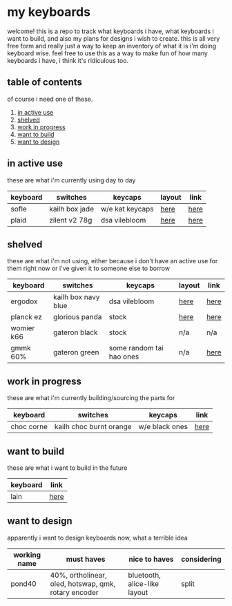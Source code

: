 # my keyboards

welcome! this is a repo to track what keyboards i have, what keyboards i want to build, and also my plans for designs i
wish to create. this is all very free form and really just a way to keep an inventory of what it is i'm doing keyboard
wise. feel free to use this as a way to make fun of how many keyboards i have, i think it's ridiculous too.

## table of contents

of course i need one of these.

1. [in active use](#in-active-use)
2. [shelved](#shelved)
3. [work in progress](#work-in-progress)
4. [want to build](#want-to-build)
5. [want to design](#want-to-design)

## in active use

these are what i'm currently using day to day

| keyboard | switches        | keycaps         | layout                                                                                          | link                                                  |
| -------- | --------------- | --------------- | ----------------------------------------------------------------------------------------------- | ----------------------------------------------------- |
| sofle    | kailh box jade  | w/e kat keycaps | [here](https://github.com/pondodev/qmk_firmware/tree/dev/layouts/keyboards/sofle/keymaps/pondo) | [here](https://github.com/josefadamcik/SofleKeyboard) |
| plaid    | zilent v2 78g   | dsa vilebloom   | [here](https://github.com/pondodev/qmk_firmware/tree/dev/layouts/keyboards/dm9records/plaid)    | [here](https://github.com/hsgw/plaid)                 |

## shelved

these are what i'm not using, either because i don't have an active use for them right now or i've given it to someone
else to borrow

| keyboard   | switches            | keycaps                  | layout                                                             | link                                                                 |
| ---------- | ------------------- | ------------------------ | ------------------------------------------------------------------ | -------------------------------------------------------------------- |
| ergodox    | kailh box navy blue | dsa vilebloom            | [here](https://configure.zsa.io/ergodox-ez/layouts/5BddX/latest/0) | [here](https://ergodox-ez.com/)                                      |
| planck ez  | glorious panda      | stock                    | [here](https://configure.zsa.io/planck-ez/layouts/DZeLM/latest/0)  | [here](https://www.zsa.io/planck/)                                   |
| womier k66 | gateron black       | stock                    | n/a                                                                | n/a                                                                  |
| gmmk 60%   | gateron green       | some random tai hao ones | n/a                                                                | [here](https://www.pcgamingrace.com/products/gmmk-full-brown-switch) |

## work in progress

these are what i'm currently building/sourcing the parts for

| keyboard   | switches                | keycaps        | link                                     |
| ---------- | ----------------------- | -------------- | ---------------------------------------- |
| choc corne | kailh choc burnt orange | w/e black ones | [here](https://github.com/foostan/crkbd) |

## want to build

these are what i want to build in the future

| keyboard | link                                 |
| -------- | ------------------------------------ |
| lain     | [here](https://github.com/hsgw/lain) |

## want to design

apparently i want to design keyboards now, what a terrible idea

| working name | must haves                                           | nice to haves                | considering |
| ------------ | ---------------------------------------------------- | ---------------------------- | ----------- |
| pond40       | 40%, ortholinear, oled, hotswap, qmk, rotary encoder | bluetooth, alice-like layout | split         |

